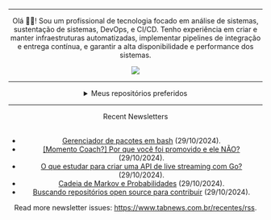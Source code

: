 <div align="center">
<hr>
<p>Olá 👋🏾! Sou um profissional de tecnologia focado em análise de sistemas, sustentação de sistemas, DevOps, e CI/CD. Tenho experiência em criar e manter infraestruturas automatizadas, implementar pipelines de integração e entrega contínua, e garantir a alta disponibilidade e performance dos sistemas.</p>
  <img src="https://media.giphy.com/media/yAGIvCiwPJn5C/giphy.gif">
<hr>
  <details>
  <summary>Meus repositórios preferidos</summary>
  <br />
  Alguns dos meus melhores repositórios:
  <br />
<br />
  <ul><li><a href=https://github.com/KubeNerd/aluratube target="_blank" rel="noopener noreferrer">KubeNerd/aluratube</a> (<b>0</b> ✨ and <b>0</b> 🍴): Aluratube - Desenvolvido durante a imersão React da Alura no final de 2022</li><li><a href=https://github.com/KubeNerd/nlw-ia target="_blank" rel="noopener noreferrer">KubeNerd/nlw-ia</a> (<b>0</b> ✨ and <b>0</b> 🍴): Projeto desenvolvido durante a NLW IA - Usando a API da OPENAI</li><li><a href=https://github.com/KubeNerd/nlw-journey-ia target="_blank" rel="noopener noreferrer">KubeNerd/nlw-journey-ia</a> (<b>0</b> ✨ and <b>0</b> 🍴): NLW IA - Agent de viagens usando python + langchain + GPT</li>
<li>More coming soon :).</li>
</ul>
  </details>
  <hr/>
    <summary>Recent Newsletters</summary>
  <br />
  <ul>
    <li><a href=https://www.tabnews.com.br/Raffa064/gerenciador-de-pacotes-em-bash target="_blank" rel="noopener noreferrer">Gerenciador de pacotes em bash</a> (29/10/2024).</li><li><a href=https://www.tabnews.com.br/zeroskullx/por-que-voce-foi-promovido-e-ele-nao target="_blank" rel="noopener noreferrer">[Momento Coach?] Por que você foi promovido e ele NÃO?</a> (29/10/2024).</li><li><a href=https://www.tabnews.com.br/koziel/o-que-estudar-para-criar-uma-api-de-live-streaming-com-go target="_blank" rel="noopener noreferrer">O que estudar para criar uma API de live streaming com Go?</a> (29/10/2024).</li><li><a href=https://www.tabnews.com.br/viinilv/cadeia-de-markov-e-probabilidades target="_blank" rel="noopener noreferrer">Cadeia de Markov e Probabilidades</a> (29/10/2024).</li><li><a href=https://www.tabnews.com.br/koziel/buscando-repositorios-open-source-para-contribuir target="_blank" rel="noopener noreferrer">Buscando repositórios open source para contribuir</a> (29/10/2024).</li>
  </ul>
<p>Read more newsletter issues: <a href="https://www.tabnews.com.br/recentes/rss">https://www.tabnews.com.br/recentes/rss</a>.</p>
  </details>
